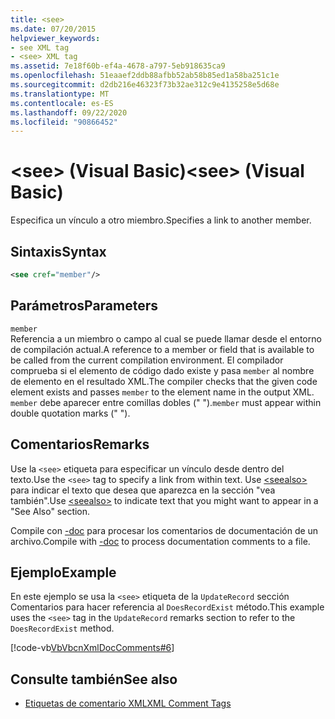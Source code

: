 ```yaml
---
title: <see>
ms.date: 07/20/2015
helpviewer_keywords:
- see XML tag
- <see> XML tag
ms.assetid: 7e18f60b-ef4a-4678-a797-5eb918635ca9
ms.openlocfilehash: 51eaaef2ddb88afbb52ab58b85ed1a58ba251c1e
ms.sourcegitcommit: d2db216e46323f73b32ae312c9e4135258e5d68e
ms.translationtype: MT
ms.contentlocale: es-ES
ms.lasthandoff: 09/22/2020
ms.locfileid: "90866452"
---
```

# <a name="see-visual-basic"></a><span data-ttu-id="55b8a-101">\<see> (Visual Basic)</span><span class="sxs-lookup"><span data-stu-id="55b8a-101">\<see> (Visual Basic)</span></span>

<span data-ttu-id="55b8a-102">Especifica un vínculo a otro miembro.</span><span class="sxs-lookup"><span data-stu-id="55b8a-102">Specifies a link to another member.</span></span>  
  
## <a name="syntax"></a><span data-ttu-id="55b8a-103">Sintaxis</span><span class="sxs-lookup"><span data-stu-id="55b8a-103">Syntax</span></span>  
  
```xml  
<see cref="member"/>  
```  
  
## <a name="parameters"></a><span data-ttu-id="55b8a-104">Parámetros</span><span class="sxs-lookup"><span data-stu-id="55b8a-104">Parameters</span></span>  

 `member`  
 <span data-ttu-id="55b8a-105">Referencia a un miembro o campo al cual se puede llamar desde el entorno de compilación actual.</span><span class="sxs-lookup"><span data-stu-id="55b8a-105">A reference to a member or field that is available to be called from the current compilation environment.</span></span> <span data-ttu-id="55b8a-106">El compilador comprueba si el elemento de código dado existe y pasa `member` al nombre de elemento en el resultado XML.</span><span class="sxs-lookup"><span data-stu-id="55b8a-106">The compiler checks that the given code element exists and passes `member` to the element name in the output XML.</span></span> <span data-ttu-id="55b8a-107">`member` debe aparecer entre comillas dobles (" ").</span><span class="sxs-lookup"><span data-stu-id="55b8a-107">`member` must appear within double quotation marks (" ").</span></span>  
  
## <a name="remarks"></a><span data-ttu-id="55b8a-108">Comentarios</span><span class="sxs-lookup"><span data-stu-id="55b8a-108">Remarks</span></span>  

 <span data-ttu-id="55b8a-109">Use la `<see>` etiqueta para especificar un vínculo desde dentro del texto.</span><span class="sxs-lookup"><span data-stu-id="55b8a-109">Use the `<see>` tag to specify a link from within text.</span></span> <span data-ttu-id="55b8a-110">Use [\<seealso>](seealso.md) para indicar el texto que desea que aparezca en la sección "vea también".</span><span class="sxs-lookup"><span data-stu-id="55b8a-110">Use [\<seealso>](seealso.md) to indicate text that you might want to appear in a "See Also" section.</span></span>  
  
 <span data-ttu-id="55b8a-111">Compile con [-doc](../../reference/command-line-compiler/doc.md) para procesar los comentarios de documentación de un archivo.</span><span class="sxs-lookup"><span data-stu-id="55b8a-111">Compile with [-doc](../../reference/command-line-compiler/doc.md) to process documentation comments to a file.</span></span>  
  
## <a name="example"></a><span data-ttu-id="55b8a-112">Ejemplo</span><span class="sxs-lookup"><span data-stu-id="55b8a-112">Example</span></span>  

 <span data-ttu-id="55b8a-113">En este ejemplo se usa la `<see>` etiqueta de la `UpdateRecord` sección Comentarios para hacer referencia al `DoesRecordExist` método.</span><span class="sxs-lookup"><span data-stu-id="55b8a-113">This example uses the `<see>` tag in the `UpdateRecord` remarks section to refer to the `DoesRecordExist` method.</span></span>  
  
 [!code-vb[VbVbcnXmlDocComments#6](~/samples/snippets/visualbasic/VS_Snippets_VBCSharp/VbVbcnXmlDocComments/VB/Class1.vb#6)]  
  
## <a name="see-also"></a><span data-ttu-id="55b8a-114">Consulte también</span><span class="sxs-lookup"><span data-stu-id="55b8a-114">See also</span></span>

- [<span data-ttu-id="55b8a-115">Etiquetas de comentario XML</span><span class="sxs-lookup"><span data-stu-id="55b8a-115">XML Comment Tags</span></span>](index.md)
